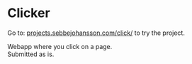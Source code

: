 # Clicker

Go to: [projects.sebbejohansson.com/click/](http://projects.sebbejohansson.com/click/) to try the project.

Webapp where you click on a page.\
Submitted as is.
